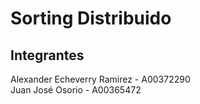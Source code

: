# Sorting Distribuido

## Integrantes
Alexander Echeverry Ramirez - A00372290  
Juan José Osorio - A00365472